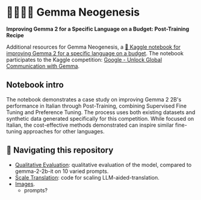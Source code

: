 # 💎💬🇮🇹 Gemma Neogenesis
**Improving Gemma 2 for a Specific Language on a Budget: Post-Training Recipe**

Additional resources for Gemma Neogenesis, a [📓 Kaggle notebook for improving Gemma 2 for a specific language on a budget](ADD_LINK).
The notebook participates to the Kaggle competition: [Google - Unlock Global Communication with Gemma](https://www.kaggle.com/competitions/gemma-language-tuning).

## Notebook intro
The notebook demonstrates a case study on improving Gemma 2 2B's performance in Italian through Post-Training, combining Supervised Fine Tuning and Preference Tuning. The process uses both existing datasets and synthetic data generated specifically for this competition.
While focused on Italian, the cost-effective methods demonstrated can inspire similar fine-tuning approaches for other languages.

## 👣 Navigating this repository
- [Qualitative Evaluation](./qualitative_evaluation.md): qualitative evaluation of the model, compared to gemma-2-2b-it on 10 varied prompts.
- [Scale Translation](./scale_translation/README.md): code for scaling LLM-aided-translation.
- [Images](./images/).
  - prompts?
